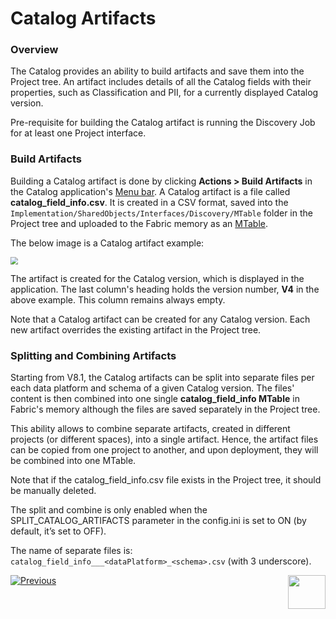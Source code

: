 # Catalog Artifacts

### Overview

The Catalog provides an ability to build artifacts and save them into the Project tree. An artifact includes details of all the Catalog fields with their properties, such as Classification and PII, for a currently displayed Catalog version. 

Pre-requisite for building the Catalog artifact is running the Discovery Job for at least one Project interface.

### Build Artifacts

Building a Catalog artifact is done by clicking **Actions > Build Artifacts** in the Catalog application's [Menu bar](05_catalog_app.md#menu-bar). A Catalog artifact is a file called **catalog_field_info.csv**. It is created in a CSV format, saved into the ```Implementation/SharedObjects/Interfaces/Discovery/MTable``` folder in the Project tree and uploaded to the Fabric memory as an [MTable](/articles/09_translations/06_mtables_overview.md).

The below image is a Catalog artifact example:

<img src="images/catalog_info_mtable.png" style="zoom:75%;" />

The artifact is created for the Catalog version, which is displayed in the application. The last column's heading holds the version number, **V4** in the above example. This column remains always empty.

Note that a Catalog artifact can be created for any Catalog version. Each new artifact overrides the existing artifact in the Project tree.

### Splitting and Combining Artifacts

Starting from V8.1, the Catalog artifacts can be split into separate files per each data platform and schema of a given Catalog version. The files' content is then combined into one single **catalog_field_info MTable** in Fabric's memory although the files are saved separately in the Project tree. 

This ability allows to combine separate artifacts, created in different projects (or different spaces), into a single artifact. Hence, the artifact files can be copied from one project to another, and upon deployment, they will be combined into one MTable.

Note that if the catalog_field_info.csv file exists in the Project tree, it should be manually deleted.

The split and combine is only enabled when the SPLIT_CATALOG_ARTIFACTS parameter in the config.ini is set to ON (by default, it’s set to OFF). 

The name of separate files is: ```catalog_field_info___<dataPlatform>_<schema>.csv``` (with 3 underscore).



[![Previous](/articles/images/Previous.png)](08a_filter_catalog.md)[<img align="right" width="60" height="54" src="/articles/images/Next.png">](10_catalog_settings.md) 







